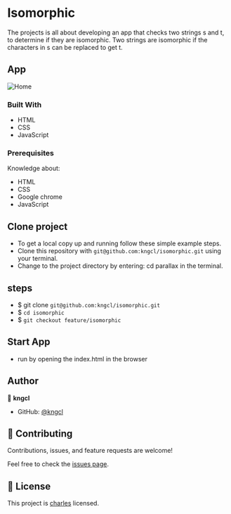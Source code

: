 # Isomorphic

The projects is all about developing an app that checks ​two strings s and t, to determine if they are isomorphic. Two strings are isomorphic if the characters in s can be replaced to get t.

## App

![Home](assets/images/Screenshot%20from%202022-12-16%2017-51-55.png)

### Built With

- HTML
- CSS
- JavaScript

### Prerequisites

Knowledge about:

- HTML
- CSS
- Google chrome
- JavaScript
  
## Clone project

- To get a local copy up and running follow these simple example steps.
- Clone this repository with `git@github.com:kngcl/isomorphic.git` using your terminal.
- Change to the project directory by entering: cd parallax in the terminal.

## steps

- $ git clone `git@github.com:kngcl/isomorphic.git`
- $ `cd isomorphic`
- $ `git checkout feature/isomorphic`

## Start App

- run by opening the index.html in the browser

## Author

👤 **kngcl**

- GitHub: [@kngcl](https://github.com/kngcl/isomorphic)

## 🤝 Contributing

Contributions, issues, and feature requests are welcome!

Feel free to check the [issues page](https://github.com/kngcl/isomorphic/issues).

## 📝 License

This project is [charles](./LICENSE) licensed.
